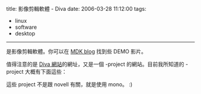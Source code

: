 title: 影像剪輯軟體 - Diva
date: 2006-03-28 11:12:00
tags: 
- linux
- software
- desktop
---

是影像剪輯軟體。你可以在 [MDK blog](http://www.mdk.org.pl/) 找到些 DEMO 影片。

值得注意的是 [Diva 網站](http://www.diva-project.org/wiki/Main_Page)的網址，又是一個 -project 的網站。目前我所知道的 -project 大概有下面這些：

這些 project 不是跟 novell 有關，就是使用 mono。 :)